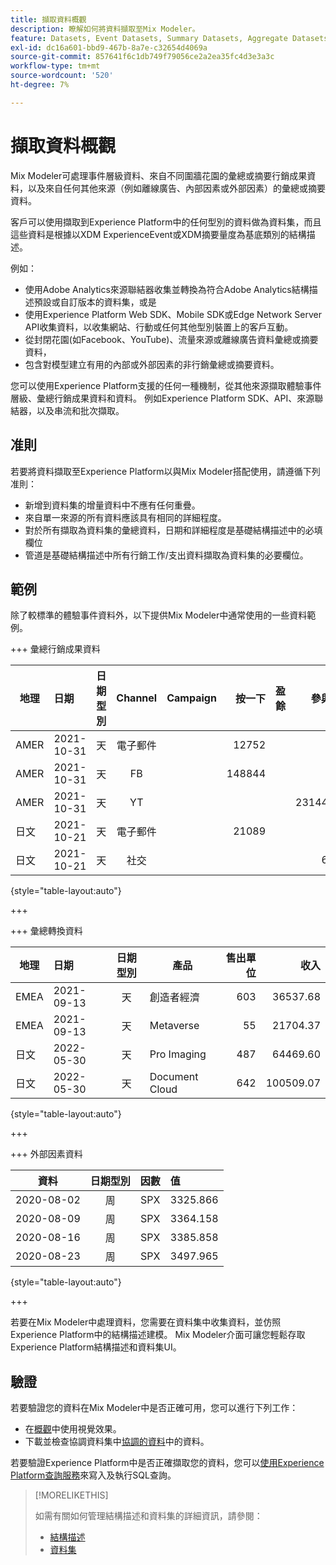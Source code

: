 ```yaml
---
title: 擷取資料概觀
description: 瞭解如何將資料擷取至Mix Modeler。
feature: Datasets, Event Datasets, Summary Datasets, Aggregate Datasets
exl-id: dc16a601-bbd9-467b-8a7e-c32654d4069a
source-git-commit: 857641f6c1db749f79056ce2a2ea35fc4d3e3a3c
workflow-type: tm+mt
source-wordcount: '520'
ht-degree: 7%

---
```


# 擷取資料概觀

Mix Modeler可處理事件層級資料、來自不同圍牆花園的彙總或摘要行銷成果資料，以及來自任何其他來源（例如離線廣告、內部因素或外部因素）的彙總或摘要資料。

客戶可以使用擷取到Experience Platform中的任何型別的資料做為資料集，而且這些資料是根據以XDM ExperienceEvent或XDM摘要量度為基底類別的結構描述。

例如：

* 使用Adobe Analytics來源聯結器收集並轉換為符合Adobe Analytics結構描述預設或自訂版本的資料集，或是
* 使用Experience Platform Web SDK、Mobile SDK或Edge Network Server API收集資料，以收集網站、行動或任何其他型別裝置上的客戶互動。
* 從封閉花園(如Facebook、YouTube)、流量來源或離線廣告資料彙總或摘要資料，
* 包含對模型建立有用的內部或外部因素的非行銷彙總或摘要資料。

您可以使用Experience Platform支援的任何一種機制，從其他來源擷取體驗事件層級、彙總行銷成果資料和資料。 例如Experience Platform SDK、API、來源聯結器，以及串流和批次擷取。


## 准則

若要將資料擷取至Experience Platform以與Mix Modeler搭配使用，請遵循下列准則：

* 新增到資料集的增量資料中不應有任何重疊。
* 來自單一來源的所有資料應該具有相同的詳細程度。
* 對於所有擷取為資料集的彙總資料，日期和詳細程度是基礎結構描述中的必填欄位
* 管道是基礎結構描述中所有行銷工作/支出資料擷取為資料集的必要欄位。


## 範例

除了較標準的體驗事件資料外，以下提供Mix Modeler中通常使用的一些資料範例。

+++ 彙總行銷成果資料

| 地理 | 日期 | 日期型別 | Channel | Campaign | 按一下 | 盈餘 | 參與度 | 曝光 | 開啟 | 已擁有 | 已傳送 | 支出 |
|---|:--|---|:---:|---|--:|---|--:|---|---|---|--:|--:|
| AMER | 2021-10-31 | 天 | 電子郵件 | | 12752 | | | | | | 1132945 | |
| AMER | 2021-10-31 | 天 | FB | | 148844 | | | | | | | 42111 |
| AMER | 2021-10-31 | 天 | YT | | | | 2314452 | | | | | 10540 |
| 日文 | 2021-10-21 | 天 | 電子郵件 | | 21089 | | | | | | 3283626 | |
| 日文 | 2021-10-21 | 天 | 社交 | | | | 621 | | | | | 74512 |

{style="table-layout:auto"}

+++

+++ 彙總轉換資料

| 地理 | 日期 | 日期型別 | 產品 | 售出單位 | 收入 |
|---|:---|:---:|---|--:|--:|
| EMEA | 2021-09-13 | 天 | 創造者經濟 | 603 | 36537.68 |
| EMEA | 2021-09-13 | 天 | Metaverse | 55 | 21704.37 |
| 日文 | 2022-05-30 | 天 | Pro Imaging | 487 | 64469.60 |
| 日文 | 2022-05-30 | 天 | Document Cloud | 642 | 100509.07 |

{style="table-layout:auto"}

+++

+++ 外部因素資料

| 資料 | 日期型別 | 因數 | 值 |
|---|:---:|:---:|:---|
| 2020-08-02 | 周 | SPX | 3325.866 |
| 2020-08-09 | 周 | SPX | 3364.158 |
| 2020-08-16 | 周 | SPX | 3385.858 |
| 2020-08-23 | 周 | SPX | 3497.965 |

{style="table-layout:auto"}

+++

若要在Mix Modeler中處理資料，您需要在資料集中收集資料，並仿照Experience Platform中的結構描述建模。 Mix Modeler介面可讓您輕鬆存取Experience Platform結構描述和資料集UI。


## 驗證

若要驗證您的資料在Mix Modeler中是否正確可用，您可以進行下列工作：

* 在[概觀](/help/overview.md)中使用視覺效果。
* 下載並檢查協調資料集中[協調的資料](/help/harmonize-data/overview.md)中的資料。

若要驗證Experience Platform中是否正確擷取您的資料，您可以[使用Experience Platform查詢服務](https://experienceleague.adobe.com/en/docs/experience-platform/query/home)來寫入及執行SQL查詢。


>[!MORELIKETHIS]
>
>如需有關如何管理結構描述和資料集的詳細資訊，請參閱：
>
>* [結構描述](schemas.md)
>* [資料集](datasets.md)
